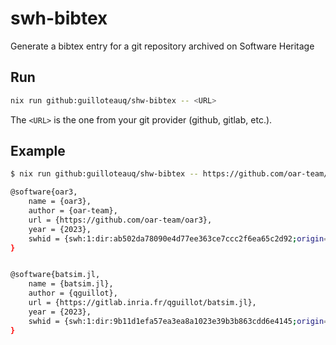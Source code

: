 # swh-bibtex

Generate a bibtex entry for a git repository archived on Software Heritage


## Run

```bash
nix run github:guilloteauq/shw-bibtex -- <URL>
```

The `<URL>` is the one from your git provider (github, gitlab, etc.).

## Example


```bash
$ nix run github:guilloteauq/shw-bibtex -- https://github.com/oar-team/oar3 https://gitlab.inria.fr/qguillot/batsim.jl

@software{oar3,
    name = {oar3},
    author = {oar-team},
    url = {https://github.com/oar-team/oar3},
    year = {2023},
    swhid = {swh:1:dir:ab502da78090e4d77ee363ce7ccc2f6ea65c2d92;origin=https://github.com/oar-team/oar3;}
}


@software{batsim.jl,
    name = {batsim.jl},
    author = {qguillot},
    url = {https://gitlab.inria.fr/qguillot/batsim.jl},
    year = {2023},
    swhid = {swh:1:dir:9b11d1efa57ea3ea8a1023e39b3b863cdd6e4145;origin=https://gitlab.inria.fr/qguillot/batsim.jl;}
}
```
